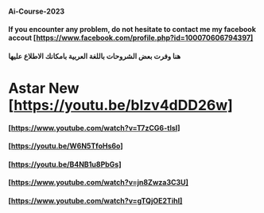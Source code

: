 #### Ai-Course-2023
#### If you encounter any problem, do not hesitate to contact me my facebook accout [https://www.facebook.com/profile.php?id=100070606794397]
#### هنا وفرت بعض الشروحات باللغة العربية بامكانك الاطلاع عليها 
# Astar New [https://youtu.be/blzv4dDD26w]
#### [https://www.youtube.com/watch?v=T7zCG6-tlsI]
#### [https://youtu.be/W6N5TfoHs6o]
#### [https://youtu.be/B4NB1u8PbGs]
#### [https://www.youtube.com/watch?v=jn8Zwza3C3U]
#### [https://www.youtube.com/watch?v=gTQjOE2TihI]

